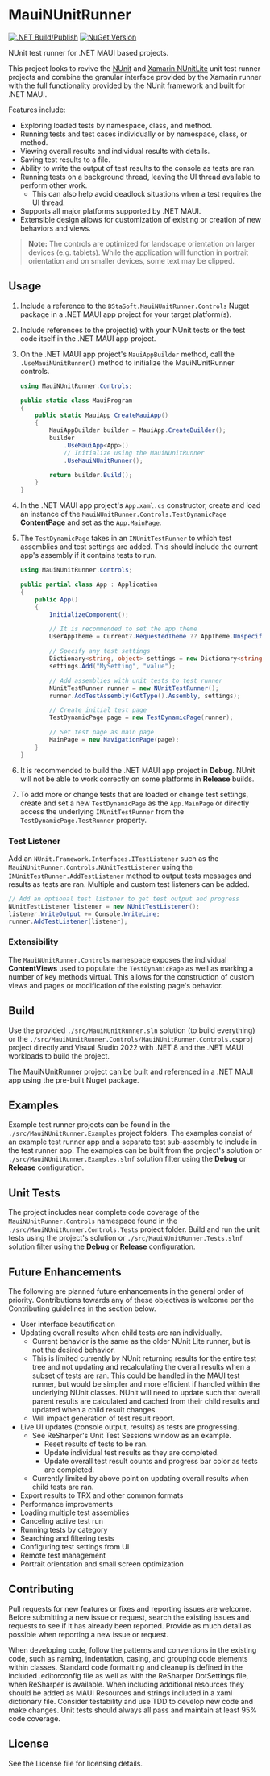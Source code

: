 # MauiNUnitRunner

[![.NET Build/Publish](https://github.com/bstadick/MauiNUnitRunner/actions/workflows/dotnetcorerelease.yml/badge.svg?event=release)](https://github.com/bstadick/MauiNUnitRunner/actions/workflows/dotnetcorerelease.yml)
[![NuGet Version](https://img.shields.io/nuget/v/BStaSoft.MauiNUnitRunner.Controls)](https://www.nuget.org/packages/BStaSoft.MauiNUnitRunner.Controls)

NUnit test runner for .NET MAUI based projects.

This project looks to revive the [NUnit](https://github.com/nunit/nunit.xamarin) and [Xamarin NUnitLite](https://github.com/xamarin) unit test runner projects and combine the granular interface provided by the Xamarin runner with the full functionality provided by the NUnit framework and built for .NET MAUI.

Features include:

- Exploring loaded tests by namespace, class, and method.
- Running tests and test cases individually or by namespace, class, or method.
- Viewing overall results and individual results with details.
- Saving test results to a file.
- Ability to write the output of test results to the console as tests are ran.
- Running tests on a background thread, leaving the UI thread available to perform other work.
  - This can also help avoid deadlock situations when a test requires the UI thread.
- Supports all major platforms supported by .NET MAUI.
- Extensible design allows for customization of existing or creation of new behaviors and views.

> **Note:** The controls are optimized for landscape orientation on larger devices (e.g. tablets). While the application will function in portrait orientation and on smaller devices, some text may be clipped.

## Usage

1. Include a reference to the `BStaSoft.MauiNUnitRunner.Controls` Nuget package in a .NET MAUI app project for your target platform(s).
2. Include references to the project(s) with your NUnit tests or the test code itself in the .NET MAUI app project.
3. On the .NET MAUI app project's `MauiAppBuilder` method, call the `.UseMauiNUnitRunner()` method to initialize the MauiNUnitRunner controls.

    ```csharp
    using MauiNUnitRunner.Controls;

    public static class MauiProgram
    {
        public static MauiApp CreateMauiApp()
        {
            MauiAppBuilder builder = MauiApp.CreateBuilder();
            builder
                .UseMauiApp<App>()
                // Initialize using the MauiNUnitRunner
                .UseMauiNUnitRunner();

            return builder.Build();
        }
    }
    ```

4. In the .NET MAUI app project's `App.xaml.cs` constructor, create and load an instance of the `MauiNUnitRunner.Controls.TestDynamicPage` **ContentPage** and set as the `App.MainPage`.
5. The `TestDynamicPage` takes in an `INUnitTestRunner` to which test assemblies and test settings are added. This should include the current app's assembly if it contains tests to run.

    ```csharp
    using MauiNUnitRunner.Controls;

    public partial class App : Application
    {
        public App()
        {
            InitializeComponent();

            // It is recommended to set the app theme
            UserAppTheme = Current?.RequestedTheme ?? AppTheme.Unspecified;

            // Specify any test settings
            Dictionary<string, object> settings = new Dictionary<string, object>();
            settings.Add("MySetting", "value");

            // Add assemblies with unit tests to test runner
            NUnitTestRunner runner = new NUnitTestRunner();
            runner.AddTestAssembly(GetType().Assembly, settings);

            // Create initial test page
            TestDynamicPage page = new TestDynamicPage(runner);

            // Set test page as main page
            MainPage = new NavigationPage(page);
        }
    }
    ```

6. It is recommended to build the .NET MAUI app project in **Debug**. NUnit will not be able to work correctly on some platforms in **Release** builds.
7. To add more or change tests that are loaded or change test settings, create and set a new `TestDynamicPage` as the `App.MainPage` or directly access the underlying `INUnitTestRunner` from the `TestDynamicPage.TestRunner` property.

### Test Listener

Add an `NUnit.Framework.Interfaces.ITestListener` such as the `MauiNUnitRunner.Controls.NUnitTestListener` using the `INUnitTestRunner.AddTestListener` method to output tests messages and results as tests are ran. Multiple and custom test listeners can be added.

```csharp
// Add an optional test listener to get test output and progress
NUnitTestListener listener = new NUnitTestListener();
listener.WriteOutput += Console.WriteLine;
runner.AddTestListener(listener);
```

### Extensibility

The `MauiNUnitRunner.Controls` namespace exposes the individual **ContentViews** used to populate the `TestDynamicPage` as well as marking a number of key methods virtual. This allows for the construction of custom views and pages or modification of the existing page's behavior.

## Build

Use the provided `./src/MauiNUnitRunner.sln` solution (to build everything) or the `./src/MauiNUnitRunner.Controls/MauiNUnitRunner.Controls.csproj` project directly and Visual Studio 2022 with .NET 8 and the .NET MAUI workloads to build the project.

The MauiNUnitRunner project can be built and referenced in a .NET MAUI app using the pre-built Nuget package.

## Examples

Example test runner projects can be found in the `./src/MauiNUnitRunner.Examples` project folders. The examples consist of an example test runner app and a separate test sub-assembly to include in the test runner app. The examples can be built from the project's solution or `./src/MauiNUnitRunner.Examples.slnf` solution filter using the **Debug** or **Release** configuration.

## Unit Tests

The project includes near complete code coverage of the `MauiNUnitRunner.Controls` namespace found in the `./src/MauiNUnitRunner.Controls.Tests` project folder. Build and run the unit tests using the project's solution or `./src/MauiNUnitRunner.Tests.slnf` solution filter using the **Debug** or **Release** configuration.

## Future Enhancements

The following are planned future enhancements in the general order of priority. Contributions towards any of these objectives is welcome per the Contributing guidelines in the section below.

- User interface beautification
- Updating overall results when child tests are ran individually.
  - Current behavior is the same as the older NUnit Lite runner, but is not the desired behavior.
  - This is limited currently by NUnit returning results for the entire test tree and not updating and recalculating the overall results when a subset of tests are ran. This could be handled in the MAUI test runner, but would be simpler and more efficient if handled within the underlying NUnit classes. NUnit will need to update such that overall parent results are calculated and cached from their child results and updated when a child result changes.
  - Will impact generation of test result report.
- Live UI updates (console output, results) as tests are progressing.
  - See ReSharper's Unit Test Sessions window as an example.
    - Reset results of tests to be ran.
    - Update individual test results as they are completed.
    - Update overall test result counts and progress bar color as tests are completed.
  - Currently limited by above point on updating overall results when child tests are ran.
- Export results to TRX and other common formats
- Performance improvements
- Loading multiple test assemblies
- Canceling active test run
- Running tests by category
- Searching and filtering tests
- Configuring test settings from UI
- Remote test management
- Portrait orientation and small screen optimization

## Contributing

Pull requests for new features or fixes and reporting issues are welcome. Before submitting a new issue or request, search the existing issues and requests to see if it has already been reported. Provide as much detail as possible when reporting a new issue or request.

When developing code, follow the patterns and conventions in the existing code, such as naming, indentation, casing, and grouping code elements within classes. Standard code formatting and cleanup is defined in the included .editorconfig file as well as with the ReSharper DotSettings file, when ReSharper is available. When including additional resources they should be added as MAUI Resources and strings included in a xaml dictionary file. Consider testability and use TDD to develop new code and make changes. Unit tests should always all pass and maintain at least 95% code coverage.

## License

See the License file for licensing details.
